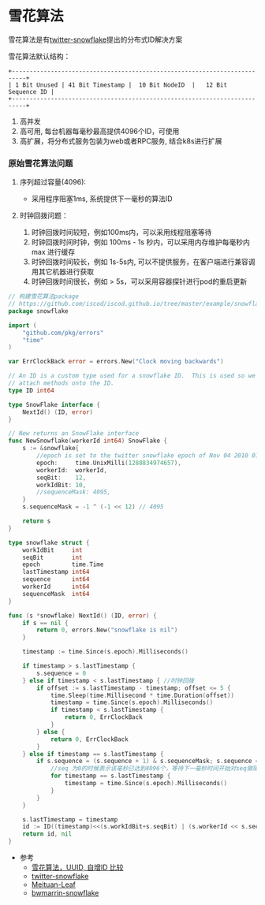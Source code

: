 # 雪花算法

雪花算法是有[twitter-snowflake](https://github.com/twitter-archive/snowflake)提出的分布式ID解决方案

雪花算法默认结构：

```
+--------------------------------------------------------------------------+
| 1 Bit Unused | 41 Bit Timestamp |  10 Bit NodeID  |   12 Bit Sequence ID |
+--------------------------------------------------------------------------+
```

1. 高并发
1. 高可用, 每台机器每毫秒最高提供4096个ID，可使用
1. 高扩展，将分布式服务包装为web或者RPC服务, 结合k8s进行扩展

### 原始雪花算法问题

1. 序列超过容量(4096):

    * 采用程序阻塞1ms, 系统提供下一毫秒的算法ID

1. 时钟回拨问题：

    1. 时钟回拨时间较短，例如100ms内，可以采用线程阻塞等待
    1. 时钟回拨时间时钟，例如 100ms - 1s 秒内，可以采用内存维护每毫秒内 max 进行缓存
    1. 时钟回拨时间较长，例如 1s-5s内, 可以不提供服务，在客户端进行兼容调用其它机器进行获取
    1. 时钟回拨时间很长，例如 > 5s，可以采用容器探针进行pod的重启更新

```go
// 构建雪花算法package
// https://github.com/iscod/iscod.github.io/tree/master/example/snowflake
package snowflake

import (
    "github.com/pkg/errors"
    "time"
)

var ErrClockBack error = errors.New("Clock moving backwards")

// An ID is a custom type used for a snowflake ID.  This is used so we can
// attach methods onto the ID.
type ID int64

type SnowFlake interface {
    NextId() (ID, error)
}

// New returns an SnowFlake interface
func NewSnowflake(workerId int64) SnowFlake {
    s := &snowflake{
        //epoch is set to the twitter snowflake epoch of Nov 04 2010 01:42:54 UTC in milliseconds
        epoch:     time.UnixMilli(1288834974657),
        workerId:  workerId,
        seqBit:    12,
        workIdBit: 10,
        //sequenceMask: 4095,
    }
    s.sequenceMask = -1 ^ (-1 << 12) // 4095

    return s
}

type snowflake struct {
    workIdBit     int
    seqBit        int
    epoch         time.Time
    lastTimestamp int64
    sequence      int64
    workerId      int64
    sequenceMask  int64
}

func (s *snowflake) NextId() (ID, error) {
    if s == nil {
        return 0, errors.New("snowflake is nil")
    }

    timestamp := time.Since(s.epoch).Milliseconds()

    if timestamp > s.lastTimestamp {
        s.sequence = 0
    } else if timestamp < s.lastTimestamp { //时钟回拨
        if offset := s.lastTimestamp - timestamp; offset <= 5 {
            time.Sleep(time.Millisecond * time.Duration(offset))
            timestamp = time.Since(s.epoch).Milliseconds()
            if timestamp < s.lastTimestamp {
                return 0, ErrClockBack
            }
        } else {
            return 0, ErrClockBack
        }
    } else if timestamp == s.lastTimestamp {
        if s.sequence = (s.sequence + 1) & s.sequenceMask; s.sequence == 0 {
            //seq 为0的时候表示该毫秒已达到4096个，等待下一毫秒时间开始对seq做随机
            for timestamp == s.lastTimestamp {
                timestamp = time.Since(s.epoch).Milliseconds()
            }
        }
    }

    s.lastTimestamp = timestamp
    id := ID((timestamp)<<(s.workIdBit+s.seqBit) | (s.workerId << s.seqBit) | s.sequence)
    return id, nil
}
```

* 参考
    * [雪花算法，UUID, 自增ID 比较](https://iscod.github.io/#/TO/id)
    * [twitter-snowflake](https://github.com/twitter-archive/snowflake)
    * [Meituan-Leaf](https://github.com/Meituan-Dianping/Leaf)
    * [bwmarrin-snowflake](https://github.com/bwmarrin/snowflake)


